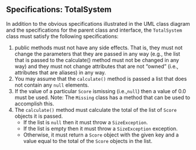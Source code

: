 ## Specifications: TotalSystem

In addition to the obvious specifications illustrated in the UML class diagram and the specifications for the parent class and interface, the `TotalSystem` class must satisfy the following specifications:

1. public methods must not have any side effects. That is, they must not change the parameters that they are passed in any way (e.g., the list that is passed to the calculate() method must not be changed in any way) and they must not change attributes that are not “owned” (i.e., attributes that are aliases) in any way.
2. You may assume that the `calculate()` method is passed a list that does not contain any `null` elements.
3. If the value of a particular `Score` ismissing (i.e.,`null`) then a value of 0.0 must be used. 
   Note: The `Missing` class has a method that can be used to accomplish this.
4. The `calculate()` method must calculate the total of the list of `Score` objects it is passed.
   + If the list is `null` then it must throw a `SizeException`.
   + If the list is empty then it must throw a `SizeException` exception. 
   + Otherwise, it must return a `Score` object with the given key and a value equal to the total of the `Score` objects in the list.

